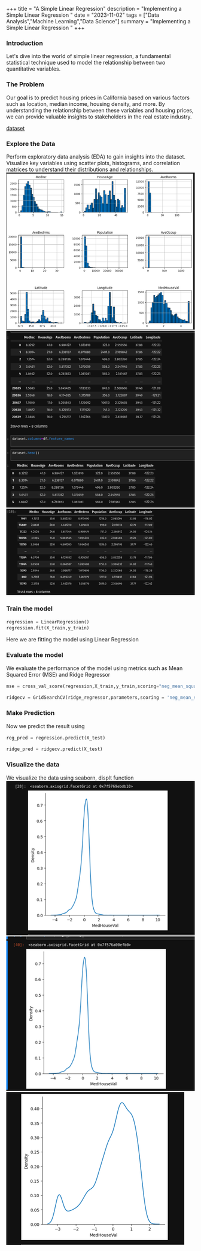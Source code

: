 +++
title = "A Simple Linear Regression"
description = "Implementing a Simple Linear Regression "
date = "2023-11-02"
tags = ["Data Analysis","Machine Learning","Data Science"]
summary = "Implementing a Simple Linear Regression "
+++

### Introduction

Let's dive into the world of simple linear regression, a fundamental statistical technique used to model the relationship between two quantitative variables.

### The Problem

Our goal is to predict housing prices in California based on various factors such as location, median income, housing density, and more. By understanding the relationship between these variables and housing prices, we can provide valuable insights to stakeholders in the real estate industry.

[dataset](https://scikit-learn.org/stable/modules/generated/sklearn.datasets.fetch_california_housing.html)


### Explore the Data

Perform exploratory data analysis (EDA) to gain insights into the dataset. Visualize key variables using scatter plots, histograms, and correlation matrices to understand their distributions and relationships.
![data](https://raw.githubusercontent.com/blueee04/blog/main/content/images/2023-04-02-A-Simple-Linear%20Regression/Screenshot%20from%202024-02-13%2004-07-56.png)
![data](https://raw.githubusercontent.com/blueee04/blog/main/content/images/2023-04-02-A-Simple-Linear%20Regression/Screenshot%20from%202024-02-13%2004-08-07.png)
![data](https://raw.githubusercontent.com/blueee04/blog/main/content/images/2023-04-02-A-Simple-Linear%20Regression/Screenshot%20from%202024-02-13%2004-08-16.png)

### Train the model

```py
regression = LinearRegression()
regression.fit(X_train,y_train)
```
Here we are fitting the model using Linear Regression

### Evaluate the model

We evaluate the performance of the model using metrics such as Mean Squared Error (MSE) and Ridge Regressor

```py
mse = cross_val_score(regression,X_train,y_train,scoring="neg_mean_squared_error", cv = 10)
```
```py
ridgecv = GridSearchCV(ridge_regressor,parameters,scoring = 'neg_mean_squared_error', cv = 5)
```

### Make Prediction
Now we predict the result using 

```py
reg_pred = regression.predict(X_test)
```
```py
ridge_pred = ridgecv.predict(X_test)
```

### Visualize the data

We visualize the data using seaborn, displt function
![graph](https://raw.githubusercontent.com/blueee04/blog/main/content/images/2023-04-02-A-Simple-Linear%20Regression/Screenshot%20from%202024-02-13%2004-08-42.png)
![graph](https://github.com/blueee04/blog/blob/main/content/images/2023-04-02-A-Simple-Linear%20Regression/Screenshot%20from%202024-02-13%2004-08-53.png)
![graph](https://raw.githubusercontent.com/blueee04/blog/main/content/images/2023-04-02-A-Simple-Linear%20Regression/Screenshot%20from%202024-02-13%2004-09-00.png)


